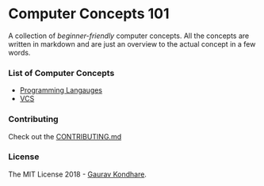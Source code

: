 # Computer Concepts 101
A collection of *beginner-friendly* computer concepts. All the concepts are written in markdown and are just an overview to the actual concept in a few words.

### List of Computer Concepts
* [Programming Langauges](https://github.com/drigio/computer-concepts-101/tree/master/Programming-Languages)
* [VCS](https://github.com/drigio/computer-concepts-101/tree/master/Version-Control-Systems)

### Contributing
Check out the [CONTRIBUTING.md](https://github.com/drigio/computer-concepts-101/blob/master/CONTRIBUTING.md)

### License
The MIT License 2018 - [Gaurav Kondhare](https://github.com/drigio).
